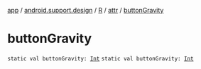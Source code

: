 [app](../../../index.md) / [android.support.design](../../index.md) / [R](../index.md) / [attr](index.md) / [buttonGravity](./button-gravity.md)

# buttonGravity

`static val buttonGravity: `[`Int`](https://kotlinlang.org/api/latest/jvm/stdlib/kotlin/-int/index.html)
`static val buttonGravity: `[`Int`](https://kotlinlang.org/api/latest/jvm/stdlib/kotlin/-int/index.html)
